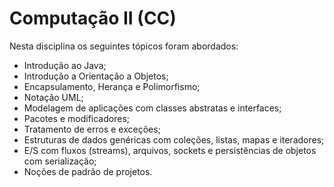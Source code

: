 # Computação II (CC)
Nesta disciplina os seguintes tópicos foram abordados:
- Introdução ao Java;
- Introdução a Orientação a Objetos;
- Encapsulamento, Herança e Polimorfismo;
- Notação UML;
- Modelagem de aplicações com classes abstratas e interfaces;
- Pacotes e modificadores;
- Tratamento de erros e exceções;
- Estruturas de dados genéricas com coleções, listas, mapas e iteradores;
- E/S com fluxos (streams), arquivos, sockets e persistências de objetos com serialização;
- Noções de padrão de projetos.
